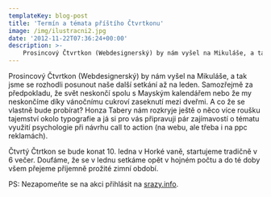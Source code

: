 ```yaml
---
templateKey: blog-post
title: 'Termín a témata příštího Čtvrtkonu'
image: /img/ilustracni2.jpg
date: '2012-11-22T07:36:24+00:00'
description: >-
    Prosincový Čtvrtkon (Webdesignerský) by nám vyšel na Mikuláše, a tak jsme se rozhodli posunout naše další setkání až na leden. Samozřejmě za předpokladu, že svět neskončí spolu s Mayským...
---
```

Prosincový Čtvrtkon (Webdesignerský) by nám vyšel na Mikuláše, a tak jsme se rozhodli posunout naše další setkání až na leden. Samozřejmě za předpokladu, že svět neskončí spolu s Mayským kalendářem nebo že my neskončíme díky vánočnímu cukroví zaseknutí mezi dveřmi. A co že se vlastně bude probírat? Honza Tabery nám rozkryje ještě o něco více roušku tajemství okolo typografie a já si pro vás připravuji pár zajímavostí o tématu využití psychologie při návrhu call to action (na webu, ale třeba i na ppc reklamách).

Čtvrtý Čtrtkon se bude konat 10. ledna v Horké vaně, startujeme tradičně v 6 večer. Doufáme, že se v lednu setkáme opět v hojném počtu a do té doby všem přejeme příjemně prožité zimní období.

PS: Nezapomeňte se na akci přihlásit na [srazy.info](http://pojd.me/285).
